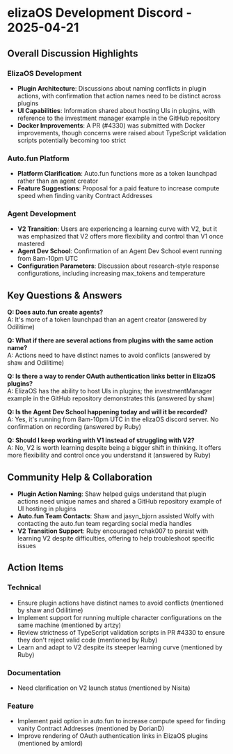 # elizaOS Development Discord - 2025-04-21

## Overall Discussion Highlights

### ElizaOS Development
- **Plugin Architecture**: Discussions about naming conflicts in plugin actions, with confirmation that action names need to be distinct across plugins
- **UI Capabilities**: Information shared about hosting UIs in plugins, with reference to the investment manager example in the GitHub repository
- **Docker Improvements**: A PR (#4330) was submitted with Docker improvements, though concerns were raised about TypeScript validation scripts potentially becoming too strict

### Auto.fun Platform
- **Platform Clarification**: Auto.fun functions more as a token launchpad rather than an agent creator
- **Feature Suggestions**: Proposal for a paid feature to increase compute speed when finding vanity Contract Addresses

### Agent Development
- **V2 Transition**: Users are experiencing a learning curve with V2, but it was emphasized that V2 offers more flexibility and control than V1 once mastered
- **Agent Dev School**: Confirmation of an Agent Dev School event running from 8am-10pm UTC
- **Configuration Parameters**: Discussion about research-style response configurations, including increasing max_tokens and temperature

## Key Questions & Answers

**Q: Does auto.fun create agents?**  
A: It's more of a token launchpad than an agent creator (answered by Odilitime)

**Q: What if there are several actions from plugins with the same action name?**  
A: Actions need to have distinct names to avoid conflicts (answered by shaw and Odilitime)

**Q: Is there a way to render OAuth authentication links better in ElizaOS plugins?**  
A: ElizaOS has the ability to host UIs in plugins; the investmentManager example in the GitHub repository demonstrates this (answered by shaw)

**Q: Is the Agent Dev School happening today and will it be recorded?**  
A: Yes, it's running from 8am-10pm UTC in the elizaOS discord server. No confirmation on recording (answered by Ruby)

**Q: Should I keep working with V1 instead of struggling with V2?**  
A: No, V2 is worth learning despite being a bigger shift in thinking. It offers more flexibility and control once you understand it (answered by Ruby)

## Community Help & Collaboration

- **Plugin Action Naming**: Shaw helped guigs understand that plugin actions need unique names and shared a GitHub repository example of UI hosting in plugins
- **Auto.fun Team Contacts**: Shaw and jasyn_bjorn assisted Wolfy with contacting the auto.fun team regarding social media handles
- **V2 Transition Support**: Ruby encouraged rchak007 to persist with learning V2 despite difficulties, offering to help troubleshoot specific issues

## Action Items

### Technical
- Ensure plugin actions have distinct names to avoid conflicts (mentioned by shaw and Odilitime)
- Implement support for running multiple character configurations on the same machine (mentioned by artzy)
- Review strictness of TypeScript validation scripts in PR #4330 to ensure they don't reject valid code (mentioned by Ruby)
- Learn and adapt to V2 despite its steeper learning curve (mentioned by Ruby)

### Documentation
- Need clarification on V2 launch status (mentioned by Nisita)

### Feature
- Implement paid option in auto.fun to increase compute speed for finding vanity Contract Addresses (mentioned by DorianD)
- Improve rendering of OAuth authentication links in ElizaOS plugins (mentioned by amlord)
